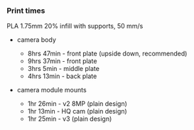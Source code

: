 ### Print times

PLA 1.75mm 20% infill with supports, 50 mm/s

- camera body
  - 8hrs 47min - front plate (upside down, recommended)
  - 9hrs 37min - front plate
  - 3hrs 5min - middle plate
  - 4hrs 13min - back plate

- camera module mounts
  - 1hr 26min - v2 8MP (plain design)
  - 1hr 13min - HQ cam (plain design)
  - 1hr 25min - v3 (plain design)
